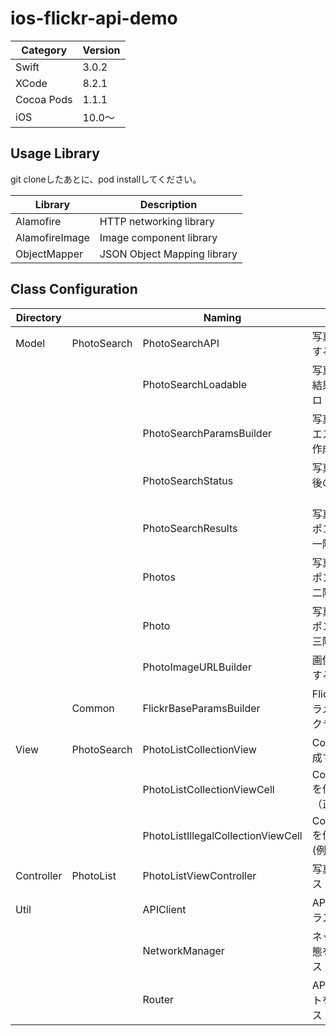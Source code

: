 # ios-flickr-api-demo

|Category | Version| 
|---|---|
| Swift | 3.0.2 |
| XCode | 8.2.1 |
| Cocoa Pods | 1.1.1 |
| iOS | 10.0〜 |

## Usage Library
git cloneしたあとに、pod installしてください。

| Library | Description |
|---|---|
| Alamofire | HTTP networking library |
| AlamofireImage | Image component library |
| ObjectMapper | JSON Object Mapping library |

## Class Configuration

| Directory |             | Naming                               | Description                                      |
|--------------|-------------|------------------------------------|-------------------------------------------------|
| Model        | PhotoSearch | PhotoSearchAPI                     | 写真検索APIを送信するクラス                     |
|              |             | PhotoSearchLoadable                | 写真検索APIの検索結果を通知するプロトコル          |
|              |             | PhotoSearchParamsBuilder           | 写真検索APIのリクエストパラメタを作成するクラス       |
|              |             | PhotoSearchStatus                  | 写真検索結果取得後の状態クラス                  |
|              |             | PhotoSearchResults                 | 写真検索APIのレスポンスデータ（第一階層）           |
|              |             | Photos                             | 写真検索APIのレスポンスデータ（第二階層）           |
|              |             | Photo                              | 写真検索APIのレスポンスデータ（第三階層）           |
|              |             | PhotoImageURLBuilder               | 画像のURLを作成するクラス                       |
|              | Common      | FlickrBaseParamsBuilder            | Flickr APIの共通パラメタを作成するクラス           |
| View         | PhotoSearch | PhotoListCollectionView            | CollectinViewを作成するクラス                   |
|              |             | PhotoListCollectionViewCell        | CollectionViewCellを作成するクラス（正常系）  |
|              |             | PhotoListIllegalCollectionViewCell | CollectionViewCellを作成するクラス(例外系）  |
| Controller   | PhotoList   | PhotoListViewController            | 写真一覧画面クラス                              |
| Util         |             | APIClient                          | APIクライアントクラス                           |
|              |             | NetworkManager                     | ネットワークの状態を管理するクラス              |
|              |             | Router                             | API用のオブジェクトを作成するクラス             |
